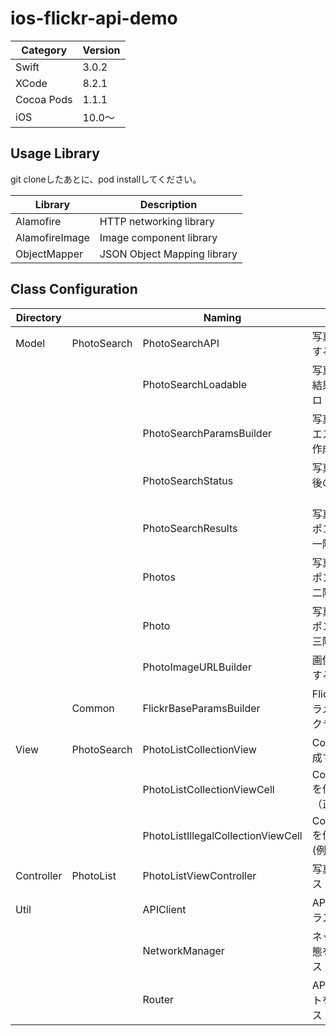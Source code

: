 # ios-flickr-api-demo

|Category | Version| 
|---|---|
| Swift | 3.0.2 |
| XCode | 8.2.1 |
| Cocoa Pods | 1.1.1 |
| iOS | 10.0〜 |

## Usage Library
git cloneしたあとに、pod installしてください。

| Library | Description |
|---|---|
| Alamofire | HTTP networking library |
| AlamofireImage | Image component library |
| ObjectMapper | JSON Object Mapping library |

## Class Configuration

| Directory |             | Naming                               | Description                                      |
|--------------|-------------|------------------------------------|-------------------------------------------------|
| Model        | PhotoSearch | PhotoSearchAPI                     | 写真検索APIを送信するクラス                     |
|              |             | PhotoSearchLoadable                | 写真検索APIの検索結果を通知するプロトコル          |
|              |             | PhotoSearchParamsBuilder           | 写真検索APIのリクエストパラメタを作成するクラス       |
|              |             | PhotoSearchStatus                  | 写真検索結果取得後の状態クラス                  |
|              |             | PhotoSearchResults                 | 写真検索APIのレスポンスデータ（第一階層）           |
|              |             | Photos                             | 写真検索APIのレスポンスデータ（第二階層）           |
|              |             | Photo                              | 写真検索APIのレスポンスデータ（第三階層）           |
|              |             | PhotoImageURLBuilder               | 画像のURLを作成するクラス                       |
|              | Common      | FlickrBaseParamsBuilder            | Flickr APIの共通パラメタを作成するクラス           |
| View         | PhotoSearch | PhotoListCollectionView            | CollectinViewを作成するクラス                   |
|              |             | PhotoListCollectionViewCell        | CollectionViewCellを作成するクラス（正常系）  |
|              |             | PhotoListIllegalCollectionViewCell | CollectionViewCellを作成するクラス(例外系）  |
| Controller   | PhotoList   | PhotoListViewController            | 写真一覧画面クラス                              |
| Util         |             | APIClient                          | APIクライアントクラス                           |
|              |             | NetworkManager                     | ネットワークの状態を管理するクラス              |
|              |             | Router                             | API用のオブジェクトを作成するクラス             |
